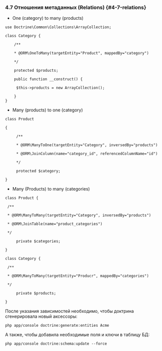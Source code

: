 ### 4.7 Отношения метаданных (Relations) {#4-7-relations}

*   One (category) to many (products)

```
use Doctrine\Common\Collections\ArrayCollection;

class Category {

    /**
    
    * @ORM\OneToMany(targetEntity="Product", mappedBy="category")
    
    */
    
    protected $products;
    
    public function __construct() {
    
     $this->products = new ArrayCollection();
    
    }
}

```

*   Many (products) to one (category)

```
class Product

{

     /**

     * @ORM\ManyToOne(targetEntity="Category", inversedBy="products")

     * @ORM\JoinColumn(name="category_id", referencedColumnName="id")

     */

     protected $category;

}
```

*   Many (Products) to many (categories)

```
class Product {

 /**

 * @ORM\ManyToMany(targetEntity="Category", inversedBy="products")

 * @ORM\JoinTable(name="product_categories")

 */

     private $categories;

}

class Category {

 /**

 * @ORM\ManyToMany(targetEntity="Producr", mappedBy="categories")

 */

     private $products;

}
```

После указания зависимостей необходимо, чтобы доктрина сгенерировала новый аксессоры:

```php app/console doctrine:generate:entities Acme```

А также, чтобы добавила необходимые поля и ключи в таблицу БД:

```php app/console doctrine:schema:update --force```